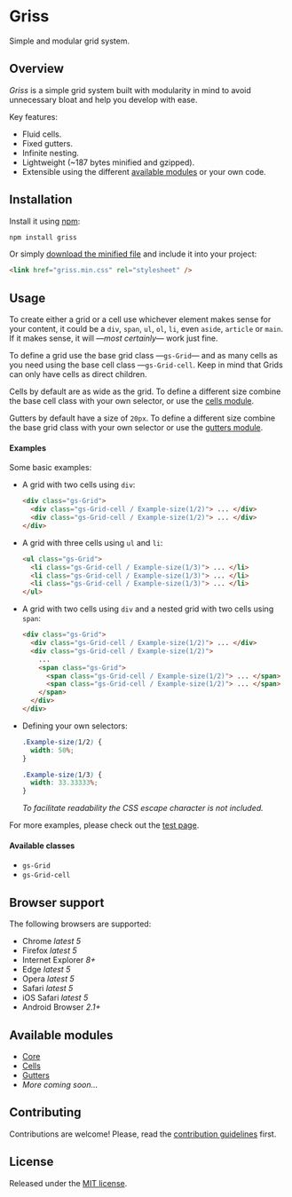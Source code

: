 # Griss

Simple and modular grid system.

## Overview

*Griss* is a simple grid system built with modularity in mind to avoid
unnecessary bloat and help you develop with ease.

Key features:

- Fluid cells.
- Fixed gutters.
- Infinite nesting.
- Lightweight (~187 bytes minified and gzipped).
- Extensible using the different [available modules](#available-modules) or
  your own code.

## Installation

Install it using [npm](https://npmjs.com):

```sh
npm install griss
```

Or simply [download the minified file](dist/griss.min.css) and include it into
your project:

```html
<link href="griss.min.css" rel="stylesheet" />
```

## Usage

To create either a grid or a cell use whichever element makes sense for your
content, it could be a `div`, `span`, `ul`, `ol`, `li`, even `aside`, `article`
or `main`. If it makes sense, it will —*most certainly*— work just fine.

To define a grid use the base grid class —`gs-Grid`— and as many cells as you
need using the base cell class —`gs-Grid-cell`. Keep in mind that Grids can
only have cells as direct children.

Cells by default are as wide as the grid. To define a different size combine
the base cell class with your own selector, or use the
[cells module](https://github.com/battaglr/griss-cells).

Gutters by default have a size of `20px`. To define a different size combine
the base grid class with your own selector or use the
[gutters module](https://github.com/battaglr/griss-gutters).

#### Examples

Some basic examples:

- A grid with two cells using `div`:

  ```html
  <div class="gs-Grid">
    <div class="gs-Grid-cell / Example-size(1/2)"> ... </div>
    <div class="gs-Grid-cell / Example-size(1/2)"> ... </div>
  </div>
  ```

- A grid with three cells using `ul` and `li`:

  ```html
  <ul class="gs-Grid">
    <li class="gs-Grid-cell / Example-size(1/3)"> ... </li>
    <li class="gs-Grid-cell / Example-size(1/3)"> ... </li>
    <li class="gs-Grid-cell / Example-size(1/3)"> ... </li>
  </ul>
  ```

- A grid with two cells using `div` and a nested grid with two cells
  using `span`:

  ```html
  <div class="gs-Grid">
    <div class="gs-Grid-cell / Example-size(1/2)"> ... </div>
    <div class="gs-Grid-cell / Example-size(1/2)">
      ...
      <span class="gs-Grid">
        <span class="gs-Grid-cell / Example-size(1/2)"> ... </span>
        <span class="gs-Grid-cell / Example-size(1/2)"> ... </span>
      </span>
    </div>
  </div>
  ```

- Defining your own selectors:

  ```css
  .Example-size(1/2) {
    width: 50%;
  }

  .Example-size(1/3) {
    width: 33.33333%;
  }
  ```

  *To facilitate readability the CSS escape character is not included.*

For more examples, please check out the
[test page](https://battaglr.github.io/griss/test/test.html).

#### Available classes

- `gs-Grid`
- `gs-Grid-cell`

## Browser support

The following browsers are supported:

- Chrome *latest 5*
- Firefox *latest 5*
- Internet Explorer *8+*
- Edge *latest 5*
- Opera *latest 5*
- Safari *latest 5*
- iOS Safari *latest 5*
- Android Browser *2.1+*

## Available modules

- [Core](https://github.com/battaglr/griss)
- [Cells](https://github.com/battaglr/griss-cells)
- [Gutters](https://github.com/battaglr/griss-gutters)
- *More coming soon…*

## Contributing

Contributions are welcome! Please, read the
[contribution guidelines](contributing.md) first.

## License

Released under the [MIT license](license.txt).

